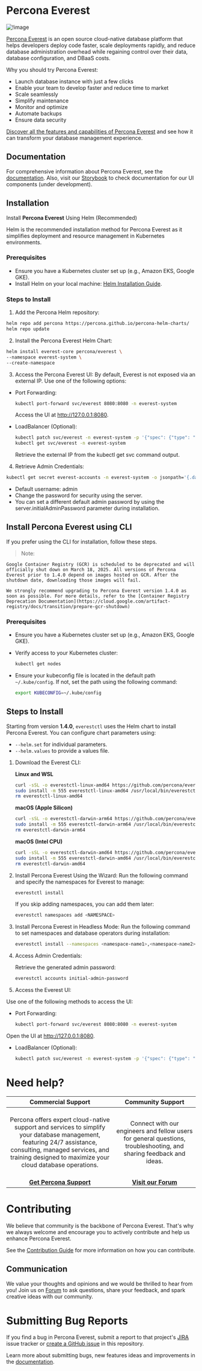 # Percona Everest

![!image](logo.png)

[Percona Everest](https://docs.percona.com/everest/index.html) is an open source cloud-native database platform that helps developers deploy code faster, scale deployments rapidly, and reduce database administration overhead while regaining control over their data, database configuration, and DBaaS costs.

Why you should try Percona Everest:

- Launch database instance with just a few clicks
- Enable your team to develop faster and reduce time to market
- Scale seamlessly
- Simplify maintenance
- Monitor and optimize
- Automate backups
- Ensure data security

[Discover all the features and capabilities of Percona Everest](https://percona.community/projects/everest/) and see how it can transform your database management experience.

## Documentation

For comprehensive information about Percona Everest, see the [documentation](https://docs.percona.com/everest/index.html).
Also, visit our [Storybook](https://percona.github.io/everest/) to check documentation for our UI components (under development).

## Installation

Install **Percona Everest** Using Helm (Recommended)

Helm is the recommended installation method for Percona Everest as it simplifies deployment and resource management in Kubernetes environments.

### Prerequisites

- Ensure you have a Kubernetes cluster set up (e.g., Amazon EKS, Google GKE).
- Install Helm on your local machine: [Helm Installation Guide](https://helm.sh/docs/intro/install/).

### Steps to Install

1. Add the Percona Helm repository:

```bash
helm repo add percona https://percona.github.io/percona-helm-charts/
helm repo update
```

2. Install the Percona Everest Helm Chart:

```bash
helm install everest-core percona/everest \
--namespace everest-system \
--create-namespace
```

3. Access the Percona Everest UI:
   By default, Everest is not exposed via an external IP. Use one of the following options:

- Port Forwarding:

  ```bash
  kubectl port-forward svc/everest 8080:8080 -n everest-system
  ```

  Access the UI at http://127.0.0.1:8080.

- LoadBalancer (Optional):

  ```bash
  kubectl patch svc/everest -n everest-system -p '{"spec": {"type": "LoadBalancer"}}'
  kubectl get svc/everest -n everest-system
  ```

  Retrieve the external IP from the kubectl get svc command output.

4. Retrieve Admin Credentials:

```bash
kubectl get secret everest-accounts -n everest-system -o jsonpath='{.data.users\.yaml}' | base64 --decode | yq '.admin.passwordHash'

```

- Default username: admin
- Change the password for security using the server.
- You can set a different default admin password by using the server.initialAdminPassword parameter during installation.

## Install Percona Everest using CLI

If you prefer using the CLI for installation, follow these steps.

> Note:

    Google Container Registry (GCR) is scheduled to be deprecated and will officially shut down on March 18, 2025. All versions of Percona Everest prior to 1.4.0 depend on images hosted on GCR. After the shutdown date, downloading those images will fail.

    We strongly recommend upgrading to Percona Everest version 1.4.0 as soon as possible. For more details, refer to the [Container Registry Deprecation Documentation](https://cloud.google.com/artifact-registry/docs/transition/prepare-gcr-shutdown)

### Prerequisites

- Ensure you have a Kubernetes cluster set up (e.g., Amazon EKS, Google GKE).

- Verify access to your Kubernetes cluster:

  ```bash
  kubectl get nodes
  ```

- Ensure your kubeconfig file is located in the default path `~/.kube/config`. If not, set the path using the following command:

  ```bash
  export KUBECONFIG=~/.kube/config
  ```

## Steps to Install

Starting from version **1.4.0**, `everestctl` uses the Helm chart to install Percona Everest. You can configure chart parameters using:

- `--helm.set` for individual parameters.
- `--helm.values` to provide a values file.

1. Download the Everest CLI:

   **Linux and WSL**

   ```sh
   curl -sSL -o everestctl-linux-amd64 https://github.com/percona/everest/releases/latest/download/everestctl-linux-amd64
   sudo install -m 555 everestctl-linux-amd64 /usr/local/bin/everestctl
   rm everestctl-linux-amd64
   ```

   **macOS (Apple Silicon)**

   ```sh
   curl -sSL -o everestctl-darwin-arm64 https://github.com/percona/everest/releases/latest/download/everestctl-darwin-arm64
   sudo install -m 555 everestctl-darwin-arm64 /usr/local/bin/everestctl
   rm everestctl-darwin-arm64

   ```

   **macOS (Intel CPU)**

   ```sh
   curl -sSL -o everestctl-darwin-amd64 https://github.com/percona/everest/releases/latest/download/everestctl-darwin-amd64
   sudo install -m 555 everestctl-darwin-amd64 /usr/local/bin/everestctl
   rm everestctl-darwin-amd64

   ```

2. Install Percona Everest Using the Wizard:
   Run the following command and specify the namespaces for Everest to manage:

   ```sh
   everestctl install
   ```

   If you skip adding namespaces, you can add them later:

   ```bash
   everestctl namespaces add <NAMESPACE>
   ```

3. Install Percona Everest in Headless Mode:
   Run the following command to set namespaces and database operators during installation:

   ```bash
   everestctl install --namespaces <namespace-name1>,<namespace-name2> --operator.mongodb=true --operator.postgresql=true --operator.xtradb-cluster=true --skip-wizard
   ```

4. Access Admin Credentials:

   Retrieve the generated admin password:

   ```bash
   everestctl accounts initial-admin-password
   ```

5. Access the Everest UI:

Use one of the following methods to access the UI:

- Port Forwarding:

  ```bash
  kubectl port-forward svc/everest 8080:8080 -n everest-system
  ```

Open the UI at http://127.0.0.1:8080.

- LoadBalancer (Optional):

  ```bash
  kubectl patch svc/everest -n everest-system -p '{"spec": {"type": "LoadBalancer"}}'
  ```

# Need help?

|                                                                                                         **Commercial Support**                                                                                                          |                                                       **Community Support**                                                        |
| :-------------------------------------------------------------------------------------------------------------------------------------------------------------------------------------------------------------------------------------: | :--------------------------------------------------------------------------------------------------------------------------------: |
| <br/>Percona offers expert cloud-native support and services to simplify your database management, featuring 24/7 assistance, consulting, managed services, and training designed to maximize your cloud database operations.<br/><br/> | <br/>Connect with our engineers and fellow users for general questions, troubleshooting, and sharing feedback and ideas.<br/><br/> |
|                                                                                          **[Get Percona Support](https://hubs.ly/Q02ZTH8-0)**                                                                                           |                               **[Visit our Forum](https://forums.percona.com/c/percona-everest/81)**                               |

# Contributing

We believe that community is the backbone of Percona Everest. That's why we always welcome and encourage you to actively contribute and help us enhance Percona Everest.

See the [Contribution Guide](https://github.com/percona/everest/blob/main/CONTRIBUTING.md) for more information on how you can contribute.

## Communication

We value your thoughts and opinions and we would be thrilled to hear from you! Join us on [Forum](https://forums.percona.com/c/percona-everest) to ask questions, share your feedback, and spark creative ideas with our community.

# Submitting Bug Reports

If you find a bug in Percona Everest, submit a report to that project's [JIRA](https://perconadev.atlassian.net/jira/software/c/projects/EVEREST/boards/65) issue tracker or [create a GitHub issue](https://docs.github.com/en/issues/tracking-your-work-with-issues/creating-an-issue#creating-an-issue-from-a-repository) in this repository.

Learn more about submitting bugs, new features ideas and improvements in the [documentation](https://docs.percona.com/everest/contribute.html).
